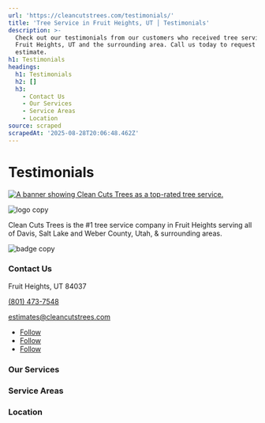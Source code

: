```yaml
---
url: 'https://cleancutstrees.com/testimonials/'
title: 'Tree Service in Fruit Heights, UT │ Testimonials'
description: >-
  Check out our testimonials from our customers who received tree service in
  Fruit Heights, UT and the surrounding area. Call us today to request a free
  estimate.
h1: Testimonials
headings:
  h1: Testimonials
  h2: []
  h3:
    - Contact Us
    - Our Services
    - Service Areas
    - Location
source: scraped
scrapedAt: '2025-08-28T20:06:48.462Z'
---
```

# Testimonials

[![A banner showing Clean Cuts Trees as a top-rated tree service.](./assets/ba2c5e6b8bc17b18d069e572c00c8d10388ea139.png "arguably-the-best-banner-4")](https://cleancutstrees.com/contact-us/)

![logo copy](./assets/90a16e2ce5a7f00fb2e4f2b204af48a34ef55eab.png "logo copy")

Clean Cuts Trees is the #1 tree service company in Fruit Heights serving all of Davis, Salt Lake and Weber County, Utah, & surrounding areas.

![badge copy](./assets/f718afde080bd8d3dd3880e1e259267f39699dcb.png "badge copy")

### Contact Us

Fruit Heights, UT 84037

[(801) 473-7548](tel:+18014737548)

[estimates@cleancutstrees.com](mailto:estimates@cleancutstrees.com)

-   [Follow](https://www.facebook.com/CleanCutsTrees/ "Follow on Facebook")
-   [Follow](https://www.youtube.com/channel/UCSMH2M8_eCp3TM7lxs7HC1w/videos "Follow on Youtube")
-   [Follow](https://www.instagram.com/clean_cuts_trees/ "Follow on Instagram")

### Our Services

### Service Areas

### Location
